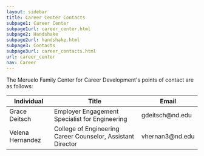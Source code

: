 ```yaml
---
layout: sidebar
title: Career Center Contacts
subpage1: Career Center
subpage1url: career_center.html
subpage2: Handshake
subpage2url: handshake.html
subpage3: Contacts
subpage3url: career_contacts.html
url: career_center
nav: Career
---
```

<p class="lede"> The Meruelo Family Center for Career Development's points of contact are as follows: </p>
<table>
  <thead>
    <tr>
      <th>Individual</th>
      <th>Title</th>
      <th>Email</th>
    </tr>
  </thead>
  <tbody>
      <tr>
        <td>Grace Deitsch</td>
        <td>Employer Engagement Specialist for Engineering </td>
        <td>gdeitsch@nd.edu</td>
      </tr>
      <tr>
        <td>Velena Hernandez</td>
        <td>College of Engineering Career Counselor, Assistant Director </td>
        <td>vhernan3@nd.edu</td>
      </tr>
  </tbody>
</table>
